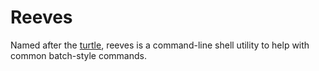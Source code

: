 # Reeves
Named after the [turtle](https://en.wikipedia.org/wiki/Chinese_pond_turtle), reeves is a command-line shell utility to help with common batch-style commands.
